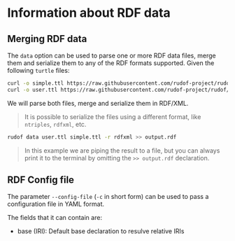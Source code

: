 # Information about RDF data

## Merging RDF data

The `data` option can be used to parse one or more RDF data files, merge them and serialize them to any of the RDF formats supported.
Given the following `turtle` files:

```sh
curl -o simple.ttl https://raw.githubusercontent.com/rudof-project/rudof/refs/heads/master/examples/simple.ttl
curl -o user.ttl https://raw.githubusercontent.com/rudof-project/rudof/refs/heads/master/examples/user.ttl
```

We will parse both files, merge and serialize them in RDF/XML.

> It is possible to serialize the files using a different format, like `ntriples`, `rdfxml`, etc.

```sh
rudof data user.ttl simple.ttl -r rdfxml >> output.rdf
```

> In this example we are piping the result to a file, but you can always print it to the terminal by omitting the `>> output.rdf` declaration.

## RDF Config file

The parameter `--config-file`  (`-c` in short form) can be used to pass a configuration file in YAML format.

The fields that it can contain are:

- base (IRI): Default base declaration to resulve relative IRIs
